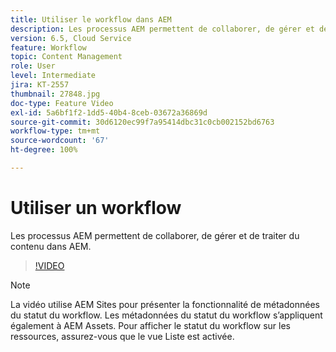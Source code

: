 ```yaml
---
title: Utiliser le workflow dans AEM
description: Les processus AEM permettent de collaborer, de gérer et de traiter du contenu dans AEM.
version: 6.5, Cloud Service
feature: Workflow
topic: Content Management
role: User
level: Intermediate
jira: KT-2557
thumbnail: 27848.jpg
doc-type: Feature Video
exl-id: 5a6bf1f2-1dd5-40b4-8ceb-03672a36869d
source-git-commit: 30d6120ec99f7a95414dbc31c0cb002152bd6763
workflow-type: tm+mt
source-wordcount: '67'
ht-degree: 100%

---
```


# Utiliser un workflow

Les processus AEM permettent de collaborer, de gérer et de traiter du contenu dans AEM.

>[!VIDEO](https://video.tv.adobe.com/v/27848?quality=12&learn=on)

>[!NOTE]
>
> La vidéo utilise AEM Sites pour présenter la fonctionnalité de métadonnées du statut du workflow. Les métadonnées du statut du workflow s’appliquent également à AEM Assets. Pour afficher le statut du workflow sur les ressources, assurez-vous que le vue Liste est activée.

